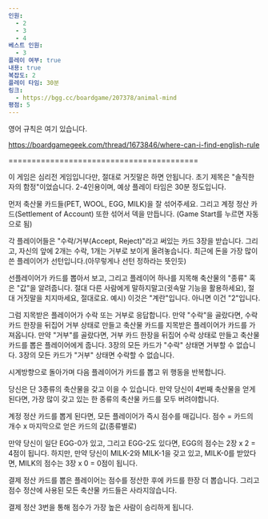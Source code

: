 ```yaml
---
인원:
  - 2
  - 3
  - 4
베스트 인원:
  - 3
플레이 여부: true
내용: true
복잡도: 2
플레이 타임: 30분
링크:
  - https://bgg.cc/boardgame/207378/animal-mind
평점: 5
---
```

영어 규칙은 여기 있습니다.

https://boardgamegeek.com/thread/1673846/where-can-i-find-english-rule

=========================================

이 게임은 심리전 게임입니다만, 절대로 거짓말은 하면 안됩니다.
초기 제목은 "솔직한 자의 함정"이었습니다.
2-4인용이며, 예상 플레이 타임은 30분 정도입니다.

먼저 축산물 카드들(PET, WOOL, EGG, MILK)을 잘 섞어주세요.
그리고 계정 정산 카드(Settlement of Account) 또한 섞어서 덱을 만듭니다.
(Game Start를 누르면 자동으로 됨)

각 플레이어들은 "수락/거부(Accept, Reject)"라고 써있는 카드 3장을 받습니다.
그리고, 자신의 앞에 2개는 수락, 1개는 거부로 보이게 올려놓습니다.
최근에 돈을 가장 많이 쓴 플레이어가 선턴입니다.(아무렇게나 선턴 정하라는 뜻인듯)

선플레이어가 카드를 뽑아서 보고, 그리고 플레이어 하나를 지목해 축산물의 "종류" 혹은 "값"을 알려줍니다.
절대 다른 사람에게 말하지말고(귓속말 기능을 활용하세요), 절대 거짓말을 치지마세요, 절대로요.
예시) 이것은 "계란"입니다. 아니면 이건 "2"입니다.

그럼 지목받은 플레이어가 수락 또는 거부로 응답합니다.
만약 "수락"을 골랐다면, 수락 카드 한장을 뒤집어 거부 상태로 만들고 축산물 카드를 지목받은 플레이어가 카드를 가져옵니다.
만약 "거부"를 골랐다면, 거부 카드 한장을 뒤집어 수락 상태로 만들고 축산물 카드를 뽑은 플레이어에게 줍니다.
3장의 모든 카드가 "수락" 상태면 거부할 수 없습니다.
3장의 모든 카드가 "거부" 상태면 수락할 수 없습니다.

시계방향으로 돌아가며 다음 플레이어가 카드를 뽑고 위 행동을 반복합니다.

당신은 단 3종류의 축산물을 갖고 이을 수 있습니다.
만약 당신이 4번째 축산물을 얻게 된다면, 가장 많이 갖고 있는 한 종류의 축산물 카드를 모두 버려야합니다.

계정 정산 카드를 뽑게 된다면, 모든 플레이어가 즉시 점수를 매깁니다.
점수 = 카드의 개수 x 마지막으로 얻은 카드의 값(종류별로)
 
만약 당신이 일단 EGG-0가 있고, 그리고 EGG-2도 있다면, EGG의 점수는 2장 x 2 = 4점이 됩니다.
하지만, 만약 당신이 MILK-2와 MILK-1을 갖고 있고, MILK-0를 받았다면, MILK의 점수는 3장 x 0 = 0점이 됩니다.

결제 정산 카드를 뽑은 플레이어는 점수를 정산한 후에 카드를 한장 더 뽑습니다.
그리고 점수 정산에 사용된 모든 축산물 카드들은 사라지않습니다.

결제 정산 3번을 통해 점수가 가장 높은 사람이 승리하게 됩니다.